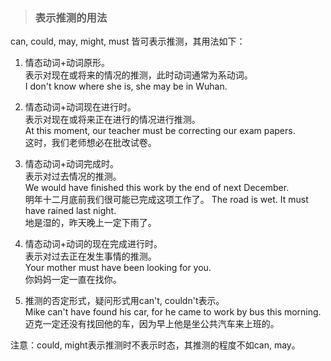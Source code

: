 >### 表示推测的用法
 	
can, could, may, might, must 皆可表示推测，其用法如下：

1. 情态动词+动词原形。 <br>
表示对现在或将来的情况的推测，此时动词通常为系动词。 <br>
I don't know where she is, she may be in Wuhan.

2. 情态动词+动词现在进行时。 <br>
表示对现在或将来正在进行的情况进行推测。 <br>
At this moment, our teacher must be correcting our exam papers. <br>
这时，我们老师想必在批改试卷。

3. 情态动词+动词完成时。 <br>
表示对过去情况的推测。 <br>
We would have finished this work by the end of next December. <br>
明年十二月底前我们很可能已完成这项工作了。
The road is wet. It must have rained last night. <br>
地是湿的，昨天晚上一定下雨了。

4. 情态动词+动词的现在完成进行时。 <br>
表示对过去正在发生事情的推测。 <br>
Your mother must have been looking for you. <br>
你妈妈一定一直在找你。

5. 推测的否定形式，疑问形式用can't, couldn't表示。 <br>
Mike can't have found his car, for he came to work by bus this morning. <br>
迈克一定还没有找回他的车，因为早上他是坐公共汽车来上班的。

注意：could, might表示推测时不表示时态，其推测的程度不如can, may。
